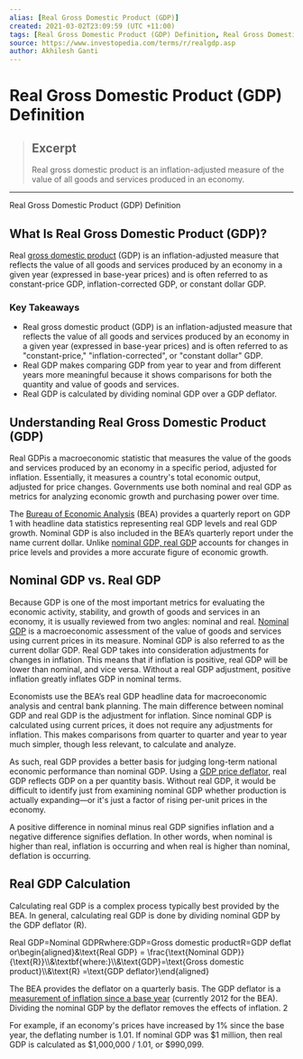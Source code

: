 ```yaml
---
alias: [Real Gross Domestic Product (GDP)]
created: 2021-03-02T23:09:59 (UTC +11:00)
tags: [Real Gross Domestic Product (GDP) Definition, Real Gross Domestic Product (GDP) Definition]
source: https://www.investopedia.com/terms/r/realgdp.asp
author: Akhilesh Ganti
---
```


# Real Gross Domestic Product (GDP) Definition

> ## Excerpt
> Real gross domestic product is an inflation-adjusted measure of the value of all goods and services produced in an economy.

---

Real Gross Domestic Product (GDP) Definition
## What Is Real Gross Domestic Product (GDP)?

Real [gross domestic product](https://www.investopedia.com/terms/g/gdp.asp) (GDP) is an inflation-adjusted measure that reflects the value of all goods and services produced by an economy in a given year (expressed in base-year prices) and is often referred to as constant-price GDP, inflation-corrected GDP, or constant dollar GDP.

### Key Takeaways

-   Real gross domestic product (GDP) is an inflation-adjusted measure that reflects the value of all goods and services produced by an economy in a given year (expressed in base-year prices) and is often referred to as "constant-price," "inflation-corrected", or "constant dollar" GDP.
-   Real GDP makes comparing GDP from year to year and from different years more meaningful because it shows comparisons for both the quantity and value of goods and services.
-   Real GDP is calculated by dividing nominal GDP over a GDP deflator.

## Understanding Real Gross Domestic Product (GDP)

Real GDPis a macroeconomic statistic that measures the value of the goods and services produced by an economy in a specific period, adjusted for inflation. Essentially, it measures a country's total economic output, adjusted for price changes. Governments use both nominal and real GDP as metrics for analyzing economic growth and purchasing power over time. 

The [Bureau of Economic Analysis](https://www.investopedia.com/terms/b/bea.asp) (BEA) provides a quarterly report on GDP 1 with headline data statistics representing real GDP levels and real GDP growth. Nominal GDP is also included in the BEA’s quarterly report under the name current dollar. Unlike [nominal GDP, real GDP](https://www.investopedia.com/video/play/what-is-gdp/) accounts for changes in price levels and provides a more accurate figure of economic growth.

## Nominal GDP vs. Real GDP

Because GDP is one of the most important metrics for evaluating the economic activity, stability, and growth of goods and services in an economy, it is usually reviewed from two angles: nominal and real. [Nominal GDP](https://www.investopedia.com/terms/n/nominalgdp.asp) is a macroeconomic assessment of the value of goods and services using current prices in its measure. Nominal GDP is also referred to as the current dollar GDP. Real GDP takes into consideration adjustments for changes in inflation. This means that if inflation is positive, real GDP will be lower than nominal, and vice versa. Without a real GDP adjustment, positive inflation greatly inflates GDP in nominal terms.

Economists use the BEA’s real GDP headline data for macroeconomic analysis and central bank planning. The main difference between nominal GDP and real GDP is the adjustment for inflation. Since nominal GDP is calculated using current prices, it does not require any adjustments for inflation. This makes comparisons from quarter to quarter and year to year much simpler, though less relevant, to calculate and analyze.

As such, real GDP provides a better basis for judging long-term national economic performance than nominal GDP. Using a [GDP price deflator](https://www.investopedia.com/terms/g/gdppricedeflator.asp), real GDP reflects GDP on a per quantity basis. Without real GDP, it would be difficult to identify just from examining nominal GDP whether production is actually expanding—or it's just a factor of rising per-unit prices in the economy.

A positive difference in nominal minus real GDP signifies inflation and a negative difference signifies deflation. In other words, when nominal is higher than real, inflation is occurring and when real is higher than nominal, deflation is occurring. 

## Real GDP Calculation

Calculating real GDP is a complex process typically best provided by the BEA. In general, calculating real GDP is done by dividing nominal GDP by the GDP deflator (R).

Real GDP\=Nominal GDPRwhere:GDP\=Gross domestic productR\=GDP deflator\\begin{aligned}&\\text{Real GDP} = \\frac{\\text{Nominal GDP}}{\\text{R}}\\\\&\\textbf{where:}\\\\&\\text{GDP}=\\text{Gross domestic product}\\\\&\\text{R} =\\text{GDP deflator}\\end{aligned}

The BEA provides the deflator on a quarterly basis. The GDP deflator is a [measurement of inflation since a base year](https://www.investopedia.com/terms/b/base-year-analysis.asp) (currently 2012 for the BEA). Dividing the nominal GDP by the deflator removes the effects of inflation. 2

For example, if an economy's prices have increased by 1% since the base year, the deflating number is 1.01. If nominal GDP was $1 million, then real GDP is calculated as $1,000,000 / 1.01, or $990,099.
